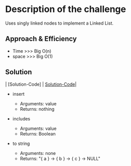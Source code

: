 # Description of the challenge

Uses singly linked nodes to implement a Linked List.

## Approach & Efficiency

- Time >>> Big O(n)
- space >>> Big O(1)

## Solution

| [Solution-Code]  | [Solution-Code](../codeChall5)|

- insert

  - Arguments: value
  - Returns: nothing

- includes

  - Arguments: value
  - Returns: Boolean

- to string

  - Arguments: none
  - Returns: "{ a } -> { b } -> { c } -> NULL"
  